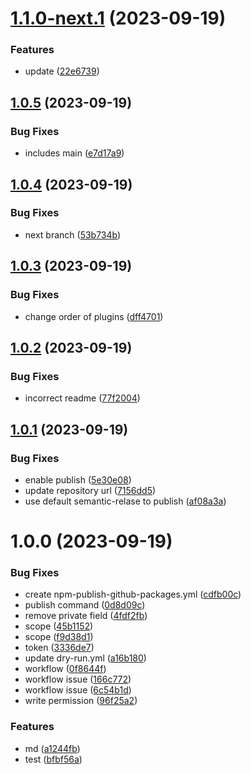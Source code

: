 # [1.1.0-next.1](https://github.com/cclap2020/my-app-semantic-release/compare/v1.0.5...v1.1.0-next.1) (2023-09-19)


### Features

* update ([22e6739](https://github.com/cclap2020/my-app-semantic-release/commit/22e67391aef478e0e7fb9e0c5877849a6802a5f8))

## [1.0.5](https://github.com/cclap2020/my-app-semantic-release/compare/v1.0.4...v1.0.5) (2023-09-19)

### Bug Fixes

- includes main ([e7d17a9](https://github.com/cclap2020/my-app-semantic-release/commit/e7d17a98ebd795b93d70483a9149f5523f3ce006))

## [1.0.4](https://github.com/cclap2020/my-app-semantic-release/compare/v1.0.3...v1.0.4) (2023-09-19)

### Bug Fixes

- next branch ([53b734b](https://github.com/cclap2020/my-app-semantic-release/commit/53b734b1066faeeeea78791ffe0aaad3d50994bd))

## [1.0.3](https://github.com/cclap2020/my-app-semantic-release/compare/v1.0.2...v1.0.3) (2023-09-19)

### Bug Fixes

- change order of plugins ([dff4701](https://github.com/cclap2020/my-app-semantic-release/commit/dff4701894c394c15046adb215c7e6700e9cfa29))

## [1.0.2](https://github.com/cclap2020/my-app-semantic-release/compare/v1.0.1...v1.0.2) (2023-09-19)

### Bug Fixes

- incorrect readme ([77f2004](https://github.com/cclap2020/my-app-semantic-release/commit/77f200418796def4af34cef8c3591aa190e51761))

## [1.0.1](https://github.com/cclap2020/my-app-semantic-release/compare/v1.0.0...v1.0.1) (2023-09-19)

### Bug Fixes

- enable publish ([5e30e08](https://github.com/cclap2020/my-app-semantic-release/commit/5e30e08abcd661775ef31e30c9d91066a8025695))
- update repository url ([7156dd5](https://github.com/cclap2020/my-app-semantic-release/commit/7156dd5a93c05b73e774d0b8aa129ab1f1746d75))
- use default semantic-relase to publish ([af08a3a](https://github.com/cclap2020/my-app-semantic-release/commit/af08a3a650ebf1ce15a9a92778de3e29567029f2))

# 1.0.0 (2023-09-19)

### Bug Fixes

- create npm-publish-github-packages.yml ([cdfb00c](https://github.com/cclap2020/my-app-semantic-release/commit/cdfb00c11fbf3c98430f0674b8838337f529e25c))
- publish command ([0d8d09c](https://github.com/cclap2020/my-app-semantic-release/commit/0d8d09c040c3108b6d626e2a2d7ef2efcab66486))
- remove private field ([4fdf2fb](https://github.com/cclap2020/my-app-semantic-release/commit/4fdf2fb1e4a128db425febcff8e86fcae90ab363))
- scope ([45b1152](https://github.com/cclap2020/my-app-semantic-release/commit/45b1152bad82daa79793d84051540a536e5f0964))
- scope ([f9d38d1](https://github.com/cclap2020/my-app-semantic-release/commit/f9d38d193ca4faeeb594925d1c3224b09594b9b6))
- token ([3336de7](https://github.com/cclap2020/my-app-semantic-release/commit/3336de7911a70c26aa5fd6bb5d68f78870b4194e))
- update dry-run.yml ([a16b180](https://github.com/cclap2020/my-app-semantic-release/commit/a16b1802107cef88bbc5410f7d3a434ea7a9fc33))
- workflow ([0f8644f](https://github.com/cclap2020/my-app-semantic-release/commit/0f8644f3d307b6eb37de7127e31ff2470087acfc))
- workflow issue ([166c772](https://github.com/cclap2020/my-app-semantic-release/commit/166c772dbbc29cfdbee7bc6d74801ace085fa211))
- workflow issue ([6c54b1d](https://github.com/cclap2020/my-app-semantic-release/commit/6c54b1dad021b262b4ec2a2208853ea2a0ebcd48))
- write permission ([96f25a2](https://github.com/cclap2020/my-app-semantic-release/commit/96f25a2ce4b1e91ca17614c1efe0446a50c50a3c))

### Features

- md ([a1244fb](https://github.com/cclap2020/my-app-semantic-release/commit/a1244fb0b92804ff7f5c7bbdf489064b458a1615))
- test ([bfbf56a](https://github.com/cclap2020/my-app-semantic-release/commit/bfbf56a5d66e580daed52da4a48959e6f3f11ac0))
